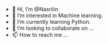 - 👋 Hi, I’m @Nasriiin
- 👀 I’m interested in Machine learning.
- 🌱 I’m currently learning Python. 
- 💞️ I’m looking to collaborate on ...
- 📫 How to reach me ...

<!---
Nasriiin/Nasriiin is a ✨ special ✨ repository because its `README.md` (this file) appears on your GitHub profile.
You can click the Preview link to take a look at your changes.
--->
